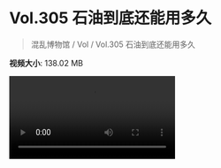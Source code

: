 # Vol.305 石油到底还能用多久

> 混乱博物馆 / Vol / Vol.305 石油到底还能用多久

**视频大小**: 138.02 MB

<div class="video"><video src="https://file.hsyhx.top/video/305.mp4" controls preload>🤔 您的浏览器不支持 video 标签</video></div>